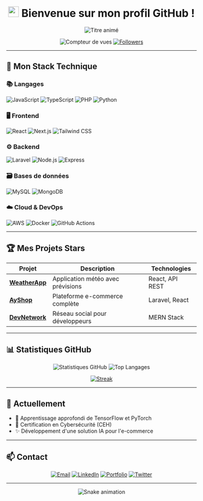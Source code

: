 <h1 align="center">
  <img src="https://media.giphy.com/media/hvRJCLFzcasrR4ia7z/giphy.gif" width="28">
  Bienvenue sur mon profil GitHub !
</h1>

<p align="center">
  <img src="https://readme-typing-svg.herokuapp.com?font=Fira+Code&pause=1000&color=22D3EE&center=true&vCenter=true&width=435&lines=Développeur+Full-Stack;Spécialiste+Cloud;Futur+Expert+IA;Cybersécurité+Enthousiaste" alt="Titre animé" />
</p>

<div align="center">
  <img src="https://komarev.com/ghpvc/?username=aymanecloclo&label=Profile+Views&color=0e75b6&style=flat" alt="Compteur de vues" />
  <a href="https://github.com/aymanecloclo?tab=followers">
    <img src="https://img.shields.io/github/followers/aymanecloclo?label=Followers&style=social" alt="Followers" />
  </a>
</div>

---

## 🧰 Mon Stack Technique

### 📚 Langages
![JavaScript](https://img.shields.io/badge/-JavaScript-F7DF1E?logo=javascript&logoColor=black)
![TypeScript](https://img.shields.io/badge/-TypeScript-3178C6?logo=typescript&logoColor=white)
![PHP](https://img.shields.io/badge/-PHP-777BB4?logo=php&logoColor=white)
![Python](https://img.shields.io/badge/-Python-3776AB?logo=python&logoColor=white)

### 🖥 Frontend
![React](https://img.shields.io/badge/-React-61DAFB?logo=react&logoColor=black)
![Next.js](https://img.shields.io/badge/-Next.js-000000?logo=next.js&logoColor=white)
![Tailwind CSS](https://img.shields.io/badge/-Tailwind_CSS-38B2AC?logo=tailwind-css&logoColor=white)

### ⚙️ Backend
![Laravel](https://img.shields.io/badge/-Laravel-FF2D20?logo=laravel&logoColor=white)
![Node.js](https://img.shields.io/badge/-Node.js-339933?logo=node.js&logoColor=white)
![Express](https://img.shields.io/badge/-Express-000000?logo=express&logoColor=white)

### 🗃 Bases de données
![MySQL](https://img.shields.io/badge/-MySQL-4479A1?logo=mysql&logoColor=white)
![MongoDB](https://img.shields.io/badge/-MongoDB-47A248?logo=mongodb&logoColor=white)

### ☁️ Cloud & DevOps
![AWS](https://img.shields.io/badge/-AWS-232F3E?logo=amazon-aws&logoColor=white)
![Docker](https://img.shields.io/badge/-Docker-2496ED?logo=docker&logoColor=white)
![GitHub Actions](https://img.shields.io/badge/-GitHub_Actions-2088FF?logo=github-actions&logoColor=white)

---

## 🏆 Mes Projets Stars

<div align="center">
  
| Projet | Description | Technologies |
|--------|-------------|--------------|
| **[WeatherApp](https://github.com/aymanecloclo/WeatherApp)** | Application météo avec prévisions | React, API REST |
| **[AyShop](https://github.com/aymanecloclo/AyShop)** | Plateforme e-commerce complète | Laravel, React |
| **[DevNetwork](https://github.com/aymanecloclo/FullStackCodeHub)** | Réseau social pour développeurs | MERN Stack |

</div>

---

## 📊 Statistiques GitHub

<div align="center">
  
![Statistiques GitHub](https://github-readme-stats.vercel.app/api?username=aymanecloclo&show_icons=true&theme=radical&hide_border=true)
![Top Langages](https://github-readme-stats.vercel.app/api/top-langs/?username=aymanecloclo&layout=compact&theme=radical&hide_border=true)

[![Streak](https://streak-stats.demolab.com/?user=aymanecloclo&theme=radical&hide_border=true)](https://git.io/streak-stats)

</div>

---

## 🌱 Actuellement

- 🧠 Apprentissage approfondi de TensorFlow et PyTorch
- 🔐 Certification en Cybersécurité (CEH)
- ✨ Développement d'une solution IA pour l'e-commerce

---

## 📫 Contact

<div align="center">
  
[![Email](https://img.shields.io/badge/-Email-D14836?style=for-the-badge&logo=gmail&logoColor=white)](mailto:aymane.rachid.web@gmail.com)
[![LinkedIn](https://img.shields.io/badge/-LinkedIn-0077B5?style=for-the-badge&logo=linkedin&logoColor=white)](https://www.linkedin.com/in/aymanerachid-106700317/)
[![Portfolio](https://img.shields.io/badge/-Portfolio-4285F4?style=for-the-badge&logo=google-chrome&logoColor=white)](https://aymanecloclo.github.io/Portfolio)
[![Twitter](https://img.shields.io/badge/-Twitter-1DA1F2?style=for-the-badge&logo=twitter&logoColor=white)](https://twitter.com/aymanecloclo)

</div>

---

<p align="center">
  <img src="https://github.com/aymanecloclo/aymanecloclo/raw/output/github-contribution-grid-snake.svg" alt="Snake animation" />
</p>
